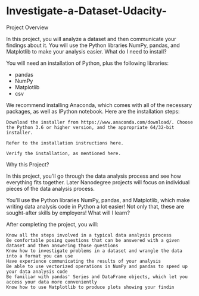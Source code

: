 # Investigate-a-Dataset-Udacity-

Project Overview

In this project, you will analyze a dataset and then communicate your findings about it. You will use the Python libraries NumPy, pandas, and Matplotlib to make your analysis easier.
What do I need to install?

You will need an installation of Python, plus the following libraries:

* pandas
* NumPy
* Matplotlib
* csv

We recommend installing Anaconda, which comes with all of the necessary packages, as well as IPython notebook. Here are the installation steps:

    Download the installer from https://www.anaconda.com/download/. Choose the Python 3.6 or higher version, and the appropriate 64/32-bit installer.

    Refer to the installation instructions here.

    Verify the installation, as mentioned here.

Why this Project?

In this project, you'll go through the data analysis process and see how everything fits together. Later Nanodegree projects will focus on individual pieces of the data analysis process.

You'll use the Python libraries NumPy, pandas, and Matplotlib, which make writing data analysis code in Python a lot easier! Not only that, these are sought-after skills by employers!
What will I learn?

After completing the project, you will:

    Know all the steps involved in a typical data analysis process
    Be comfortable posing questions that can be answered with a given dataset and then answering those questions
    Know how to investigate problems in a dataset and wrangle the data into a format you can use
    Have experience communicating the results of your analysis
    Be able to use vectorized operations in NumPy and pandas to speed up your data analysis code
    Be familiar with pandas' Series and DataFrame objects, which let you access your data more conveniently
    Know how to use Matplotlib to produce plots showing your findin
